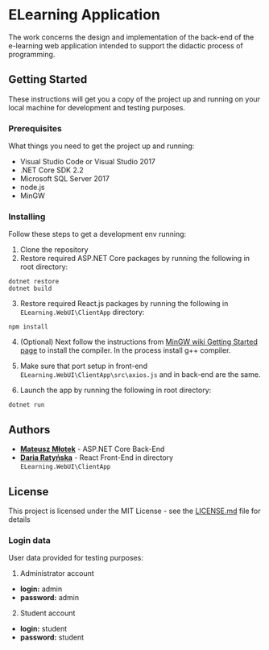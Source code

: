 # ELearning Application

The work concerns the design and implementation of the back-end of the e-learning web application intended to support the didactic process of programming.

## Getting Started

These instructions will get you a copy of the project up and running on your local machine for development and testing purposes.

### Prerequisites

What things you need to get the project up and running:

* Visual Studio Code or Visual Studio 2017
* .NET Core SDK 2.2
* Microsoft SQL Server 2017
* node.js
* MinGW

### Installing

Follow these steps to get a development env running:

1. Clone the repository
2. Restore required ASP.NET Core packages by running the following in root directory:

```
dotnet restore
dotnet build
```

3. Restore required React.js packages by running the following in `ELearning.WebUI\ClientApp` directory:

```
npm install
```

4. (Optional) Next follow the instructions from [MinGW wiki Getting Started page](http://www.mingw.org/wiki/Getting_Started) to install the compiler. In the process install g++ compiler.

5. Make sure that port setup in front-end `ELearning.WebUI\ClientApp\src\axios.js` and in back-end are the same. 

6. Launch the app by running the following in root directory:

```
dotnet run
```

## Authors

* **[Mateusz Młotek](https://github.com/MKafar)** - ASP.NET Core Back-End
* **[Daria Ratyńska](https://github.com/peacchy)** - React Front-End in directory `ELearning.WebUI\ClientApp`

## License

This project is licensed under the MIT License - see the [LICENSE.md](LICENSE.md) file for details

### Login data

User data provided for testing purposes:

1. Administrator account
 * **login:** admin
 * **password:** admin 

2. Student account
 * **login:** student
 * **password:** student
